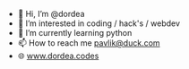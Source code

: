 - 👋 Hi, I’m @dordea
- 👀 I’m interested in coding / hack's / webdev
- 🌱 I’m currently learning python
- 📫 How to reach me pavlik@duck.com
- 🌐 www.dordea.codes

<!---
dordea/dordea is a ✨ special ✨ repository because its `README.md` (this file) appears on your GitHub profile.
You can click the Preview link to take a look at your changes.
--->
